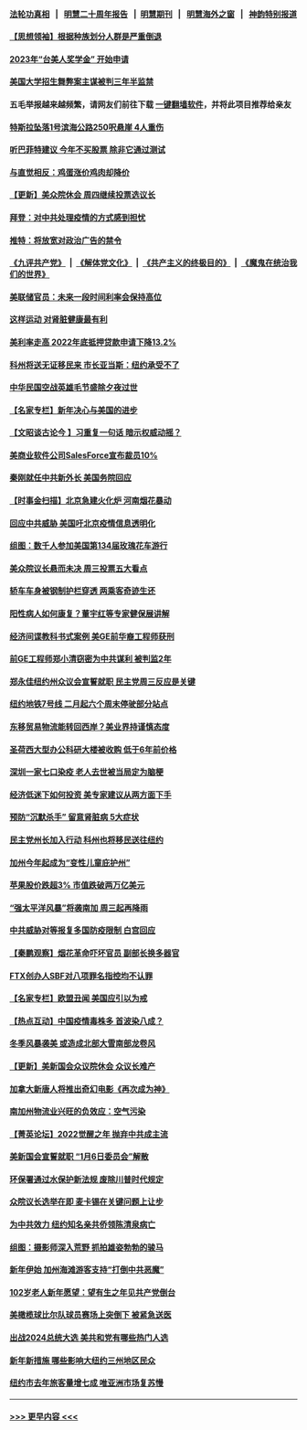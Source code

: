 #### [法轮功真相](https://github.com/gfw-breaker/truth/blob/master/README.md?t=0) &nbsp;&nbsp;|&nbsp;&nbsp; [明慧二十周年报告](https://github.com/gfw-breaker/mh-reports/blob/master/README.md?t=0) &nbsp;&nbsp;|&nbsp;&nbsp;[明慧期刊](https://github.com/gfw-breaker/mh-qikan) &nbsp;&nbsp;|&nbsp;&nbsp; [明慧海外之窗](https://github.com/gfw-breaker/mh-news/blob/master/README.md?t=0) &nbsp;&nbsp;|&nbsp;&nbsp; [神韵特别报道](https://github.com/gfw-breaker/mh-news/blob/master/shenyun.md?t=0)
#### [【思想领袖】根据种族划分人群是严重倒退](../pages/nsc412/n13873272.md?t=01051243) 
#### [2023年“台美人奖学金”  开始申请](../pages/nsc412/n13899701.md?t=01051243) 
#### [美国大学招生舞弊案主谋被判三年半监禁](../pages/nsc412/n13899588.md?t=01051243) 
#### 五毛举报越来越频繁，请网友们前往下载 [一键翻墙软件](https://github.com/gfw-breaker/ssr-accounts)，并将此项目推荐给亲友
#### [特斯拉坠落1号滨海公路250呎悬崖 4人重伤](../pages/nsc412/n13899659.md?t=01051243) 
#### [听巴菲特建议 今年不买股票 除非它通过测试](../pages/nsc412/n13899582.md?t=01051243) 
#### [与直觉相反：鸡蛋涨价鸡肉却降价](../pages/nsc412/n13899589.md?t=01051243) 
#### [【更新】美众院休会 周四继续投票选议长](../pages/nsc412/n13899466.md?t=01051243) 
#### [拜登：对中共处理疫情的方式感到担忧](../pages/nsc412/n13899612.md?t=01051243) 
#### [推特：将放宽对政治广告的禁令](../pages/nsc412/n13899539.md?t=01051243) 
#### [《九评共产党》](https://github.com/begood0513/9ping.md/blob/master/README.md) &nbsp;|&nbsp; [《解体党文化》](../../../../jtdwh.md/blob/master/README.md)  &nbsp;|&nbsp; [《共产主义的终极目的》](../../../../gczydzjmd.md/blob/master/README.md) &nbsp;|&nbsp; [《魔鬼在统治我们的世界》](../../../../mgztzwmdsj.md/blob/master/README.md) 
#### [美联储官员：未来一段时间利率会保持高位](../pages/nsc412/n13899576.md?t=01051243) 
#### [这样运动 对肾脏健康最有利](../pages/nsc412/n13899540.md?t=01051243) 
#### [美利率走高 2022年底抵押贷款申请下降13.2%](../pages/nsc412/n13899488.md?t=01051243) 
#### [科州将送无证移民来 市长亚当斯：纽约承受不了](../pages/nsc412/n13899041.md?t=01051243) 
#### [中华民国空战英雄毛节盛除夕夜过世](../pages/nsc412/n13899517.md?t=01051243) 
#### [【名家专栏】新年决心与美国的进步](../pages/nsc412/n13899312.md?t=01051243) 
#### [【文昭谈古论今 】习重复一句话 暗示权威动摇？](../pages/nsc412/n13899481.md?t=01051243) 
#### [美商业软件公司SalesForce宣布裁员10%](../pages/nsc412/n13899454.md?t=01051243) 
#### [秦刚就任中共新外长 美国务院回应](../pages/nsc412/n13899450.md?t=01051243) 
#### [【时事金扫描】北京急建火化炉 河南烟花暴动](../pages/nsc412/n13899473.md?t=01051243) 
#### [回应中共威胁 美国吁北京疫情信息透明化](../pages/nsc412/n13899425.md?t=01051243) 
#### [组图：数千人参加美国第134届玫瑰花车游行](../pages/nsc412/n13899202.md?t=01051243) 
#### [美众院议长悬而未决 周三投票五大看点](../pages/nsc412/n13899426.md?t=01051243) 
#### [轿车车身被钢制护栏穿透 两乘客奇迹生还](../pages/nsc412/n13898941.md?t=01051243) 
#### [阳性病人如何康复？董宇红等专家健保展讲解](../pages/nsc412/n13899018.md?t=01051243) 
#### [经济间谍教科书式案例 美GE前华裔工程师获刑](../pages/nsc412/n13899012.md?t=01051243) 
#### [前GE工程师郑小清窃密为中共谋利 被判监2年](../pages/nsc412/n13898934.md?t=01051243) 
#### [郑永佳纽约州众议会宣誓就职 民主党周三反应是关键](../pages/nsc412/n13899069.md?t=01051243) 
#### [纽约地铁7号线 二月起六个周末停驶部分站点](../pages/nsc412/n13898977.md?t=01051243) 
#### [东移贸易物流能转回西岸？美业界持谨慎态度](../pages/nsc412/n13898921.md?t=01051243) 
#### [圣荷西大型办公科研大楼被收购 低于6年前价格](../pages/nsc412/n13898962.md?t=01051243) 
#### [深圳一家七口染疫 老人去世被当局定为脑梗](../pages/nsc412/n13898950.md?t=01051243) 
#### [经济低迷下如何投资 美专家建议从两方面下手](../pages/nsc412/n13898943.md?t=01051243) 
#### [预防“沉默杀手” 留意肾脏病 5大症状](../pages/nsc412/n13898889.md?t=01051243) 
#### [民主党州长加入行动 科州也将移民送往纽约](../pages/nsc412/n13898828.md?t=01051243) 
#### [加州今年起成为“变性儿童庇护州”](../pages/nsc412/n13898879.md?t=01051243) 
#### [苹果股价跌超3% 市值跌破两万亿美元](../pages/nsc412/n13898837.md?t=01051243) 
#### [“强太平洋风暴”将袭南加 周三起再降雨](../pages/nsc412/n13898869.md?t=01051243) 
#### [中共威胁对等报复多国防疫限制 白宫回应](../pages/nsc412/n13898778.md?t=01051243) 
#### [【秦鹏观察】烟花革命吓坏官员 副部长换多器官](../pages/nsc412/n13898802.md?t=01051243) 
#### [FTX创办人SBF对八项罪名指控均不认罪](../pages/nsc412/n13898829.md?t=01051243) 
#### [【名家专栏】欧盟丑闻 美国应引以为戒](../pages/nsc412/n13897992.md?t=01051243) 
#### [【热点互动】中国疫情毒株多 首波染八成？](../pages/nsc412/n13898746.md?t=01051243) 
#### [冬季风暴袭美 或造成北部大雪南部龙卷风](../pages/nsc412/n13898719.md?t=01051243) 
#### [【更新】美新国会众议院休会 众议长难产](../pages/nsc412/n13898665.md?t=01051243) 
#### [加拿大新唐人将推出奇幻电影《再次成为神》](../pages/nsc412/n13898066.md?t=01051243) 
#### [南加州物流业兴旺的负效应：空气污染](../pages/nsc412/n13897542.md?t=01051243) 
#### [【菁英论坛】2022觉醒之年 抛弃中共成主流](../pages/nsc412/n13898734.md?t=01051243) 
#### [美新国会宣誓就职 “1月6日委员会”解散](../pages/nsc412/n13898688.md?t=01051243) 
#### [环保署通过水保护新法规 废除川普时代规定](../pages/nsc412/n13898683.md?t=01051243) 
#### [众院议长选举在即 麦卡锡在关键问题上让步](../pages/nsc412/n13898070.md?t=01051243) 
#### [为中共效力 纽约知名亲共侨领陈清泉病亡](../pages/nsc412/n13898317.md?t=01051243) 
#### [组图：摄影师深入荒野 抓拍雄姿勃勃的骏马](../pages/nsc412/n13898358.md?t=01051243) 
#### [新年伊始 加州海滩游客支持“打倒中共恶魔”](../pages/nsc412/n13898272.md?t=01051243) 
#### [102岁老人新年愿望：望有生之年见共产党倒台](../pages/nsc412/n13898321.md?t=01051243) 
#### [美橄榄球比尔队球员赛场上突倒下 被紧急送医](../pages/nsc412/n13898154.md?t=01051243) 
#### [出战2024总统大选 美共和党有哪些热门人选](../pages/nsc412/n13898215.md?t=01051243) 
#### [新年新措施 哪些影响大纽约三州地区民众](../pages/nsc412/n13898300.md?t=01051243) 
#### [纽约市去年旅客量增七成 唯亚洲市场复苏慢](../pages/nsc412/n13898296.md?t=01051243) 

----
#### [ >>> 更早内容 <<< ](../indexes/nsc412-earlier.md)
